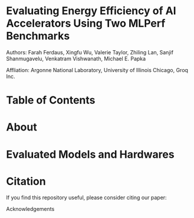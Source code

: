 # Evaluating Energy Efficiency of AI Accelerators Using Two MLPerf Benchmarks

Authors: Farah Ferdaus, Xingfu Wu, Valerie Taylor, Zhiling Lan, Sanjif Shanmugavelu, Venkatram Vishwanath, Michael E. Papka

Affliation: Argonne National Laboratory, University of Illinois Chicago, Groq Inc.  

# Table of Contents

# About

# Evaluated Models and Hardwares

# Citation
If you find this repository useful, please consider citing our paper:


Acknowledgements

